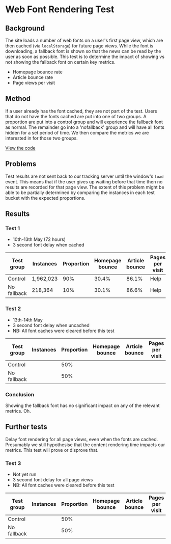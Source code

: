 # Web Font Rendering Test

## Background

The site loads a number of web fonts on a user's first page view, which are then cached (via `localStorage`) for future page views. While the font is downloading, a fallback font is shown so that the news can be read by the user as soon as possible. This test is to determine the impact of showing vs not showing the fallback font on certain key metrics.

* Homepage bounce rate
* Article bounce rate
* Page views per visit

## Method

If a user already has the font cached, they are not part of the test. Users that do not have the fonts cached are put into one of two groups. A proportion are put into a control group and will experience the fallback font as normal. The remainder go into a 'nofallback' group and will have all fonts hidden for a set period of time. We then compare the metrics we are interested in for those two groups.

[View the code](https://github.com/guardian/frontend/blob/84cfb8da0cf921f08cbc6184102342e563c65b0b/common/app/views/fragments/commonJavaScriptSetup.scala.html#L75)

## Problems

Test results are not sent back to our tracking server until the window's `load` event. This means that if the user gives up waiting before that time then no results are recorded for that page view. The extent of this problem might be able to be partially determined by comparing the instances in each test bucket with the expected proportions.

## Results

### Test 1

* 10th-13th May (72 hours)
* 3 second font delay when cached

| Test group | Instances |  Proportion | Homepage bounce | Article bounce | Pages per visit | 
| ---------- | ----- | ---------- | --------------- | -------------- | --------------- |
| Control    | 1,962,023 | 90% | 30.4% | 86.1% | Help |
| No fallback| 218,364 | 10% | 30.1% | 86.6% | Help |

### Test 2

* 13th-14th May
* 3 second font delay when uncached
* NB: All font caches were cleared before this test

| Test group | Instances | Proportion | Homepage bounce | Article bounce | Pages per visit | 
| ---------- | --------- | ---------- | --------------- | -------------- | --------------- |
| Control    |  | 50% |  |  |  |
| No fallback|  | 50% |  |  |  |


### Conclusion

Showing the fallback font has no significant impact on any of the relevant metrics. Oh.

## Further tests

Delay font rendering for all page views, even when the fonts are cached. Presumably we still hypothesise that the content rendering time impacts our metrics. This test will prove or disprove that.

### Test 3

* Not yet run
* 3 second font delay for all page views
* NB: All font caches were cleared before this test

| Test group | Instances | Proportion | Homepage bounce | Article bounce | Pages per visit | 
| ---------- | --------- | ---------- | --------------- | -------------- | --------------- |
| Control    |  | 50% |  |  |  |
| No fallback|  | 50% |  |  |  |